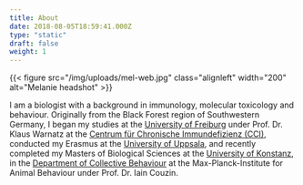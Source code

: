 ```yaml
---
title: About
date: 2018-08-05T18:59:41.000Z
type: "static"
draft: false
weight: 1
---
```

{{< figure src="/img/uploads/mel-web.jpg" class="alignleft" width="200" alt="Melanie headshot" >}}<div class="about">I am a biologist with a background in immunology, molecular toxicology and behaviour. Originally from the Black Forest region of Southwestern Germany, I began my studies at the [University of Freiburg](https://www.uni-freiburg.de/) under Prof. Dr. Klaus Warnatz at the [Centrum für Chronische Immundefizienz (CCI)](https://www.uniklinik-freiburg.de/cci.html), conducted my Erasmus at the [University of Uppsala](https://www.uu.se/en), and recently completed my Masters of Biological Sciences at the [University of Konstanz](https://www.uni-konstanz.de/), in the [Department of Collective Behaviour](http://collectivebehaviour.com) at the Max-Planck-Institute for Animal Behaviour under Prof. Dr. Iain Couzin.
</div>
